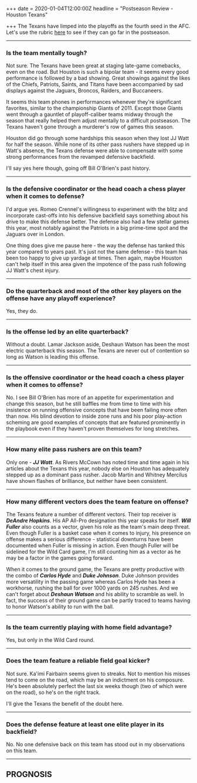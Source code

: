 +++
date = 2020-01-04T12:00:00Z
headline = "Postseason Review - Houston Texans"

+++
The Texans have limped into the playoffs as the fourth seed in the AFC. Let's use the rubric [here](https://owlpicks.com/posts/postseason-review-team-assessment-rubric/ "Rubric") to see if they can go far in the postseason.

***

### Is the team mentally tough?

Not sure. The Texans have been great at staging late-game comebacks, even on the road. But Houston is such a bipolar team - it seems every good performance is followed by a bad showing. Great showings against the likes of the Chiefs, Patriots, Saints, and Titans have been accompanied by sad displays against the Jaguars, Broncos, Raiders, and Buccaneers.

It seems this team phones in performances whenever they're significant favorites, similar to the championship Giants of 2011. Except those Giants went through a gauntlet of playoff-caliber teams midway through the season that really helped them adjust mentally to a difficult postseason. The Texans haven't gone through a murderer's row of games this season.

Houston did go through some hardships this season when they lost JJ Watt for half the season. While none of its other pass rushers have stepped up in Watt's absence, the Texans defense were able to compensate with some strong performances from the revamped defensive backfield.

I'll say yes here though, going off Bill O'Brien's past history.

***

### Is the defensive coordinator or the head coach a chess player when it comes to defense?

I'd argue yes. Romeo Crennel's willingness to experiment with the blitz and incorporate cast-offs into his defensive backfield says something about his drive to make this defense better. The defense also had a few stellar games this year, most notably against the Patriots in a big prime-time spot and the Jaguars over in London.

One thing does give me pause here - the way the defense has tanked this year compared to years past. It's just not the same defense - this team has been too happy to give up yardage at times. Then again, maybe Houston can't help itself in this area given the impotence of the pass rush following JJ Watt's chest injury.

***

### Do the quarterback and most of the other key players on the offense have any playoff experience?

Yes, they do.

***

### Is the offense led by an elite quarterback?

Without a doubt. Lamar Jackson aside, Deshaun Watson has been the most electric quarterback this season. The Texans are never out of contention so long as Watson is leading this offense.

***

### Is the offensive coordinator or the head coach a chess player when it comes to offense?

No. I see Bill O'Brien has more of an appetite for experimentation and change this season, but he still baffles me from time to time with his insistence on running offensive concepts that have been failing more often than now. His blind devotion to inside zone runs and his poor play-action scheming are good examples of concepts that are featured prominently in the playbook even if they haven't proven themselves for long stretches. 

***

### How many elite pass rushers are on this team?

Only one - **_JJ Watt_**. As Rivers McCown has noted time and time again in his articles about the Texans this year, nobody else on Houston has adequately stepped up as a dominant pass rusher. Jacob Martin and Whitney Mercilus have shown flashes of brilliance, but neither have been consistent.

***

### How many different vectors does the team feature on offense?

The Texans feature a number of different vectors. Their top receiver is **_DeAndre Hopkins_**. His AP All-Pro designation this year speaks for itself. **_Will Fuller_** also counts as a vector, given his role as the team's main deep threat. Even though Fuller is a basket case when it comes to injury, his presence on offense makes a serious difference - statistical downturns have been documented when Fuller is missing in action. Even though Fuller will be sidelined for the Wild Card game, I'm still counting him as a vector as he may be a factor in the games going forward.

When it comes to the ground game, the Texans are pretty productive with the combo of **_Carlos Hyde_** and **_Duke Johnson_**. Duke Johnson provides more versatility in the passing game whereas Carlos Hyde has been a workhorse, rushing the ball for over 1000 yards on 245 rushes.  And we can't forget about **_Deshaun Watson_** and his ability to scramble as well. In fact, the success of their ground game can be partly traced to teams having to honor Watson's ability to run with the ball.

***

### Is the team currently playing with home field advantage?

Yes, but only in the Wild Card round.

***

### Does the team feature a reliable field goal kicker?

Not sure. Ka'imi Fairbairn seems given to streaks. Not to mention his misses tend to come on the road, which may be an indictment on his composure. He's been absolutely perfect the last six weeks though (two of which were on the road), so he's on the right track. 

I'll give the Texans the benefit of the doubt here.

***

### Does the defense feature at least one elite player in its backfield?

No. No one defensive back on this team has stood out in my observations on this team. 

***

## PROGNOSIS